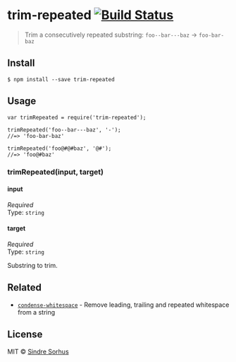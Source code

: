trim-repeated [![Build Status](https://travis-ci.org/sindresorhus/trim-repeated.svg?branch=master)](https://travis-ci.org/sindresorhus/trim-repeated)
=====================================================================================================================================================

> Trim a consecutively repeated substring: `foo--bar---baz` → `foo-bar-baz`

Install
-------

    $ npm install --save trim-repeated

Usage
-----

    var trimRepeated = require('trim-repeated');

    trimRepeated('foo--bar---baz', '-');
    //=> 'foo-bar-baz'

    trimRepeated('foo@#@#baz', '@#');
    //=> 'foo@#baz'

### trimRepeated(input, target)

#### input

*Required*  
Type: `string`

#### target

*Required*  
Type: `string`

Substring to trim.

Related
-------

-   [`condense-whitespace`](https://github.com/sindresorhus/condense-whitespace) - Remove leading, trailing and repeated whitespace from a string

License
-------

MIT © [Sindre Sorhus](http://sindresorhus.com)
